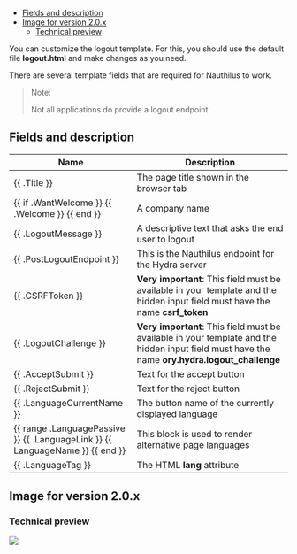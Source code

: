 <!-- TOC -->
  * [Fields and description](#fields-and-description)
  * [Image for version 2.0.x](#image-for-version-20x)
    * [Technical preview](#technical-preview)
<!-- TOC -->

You can customize the logout template. For this, you should use the default file **logout.html** and make changes as
you need.

There are several template fields that are required for Nauthilus to work.

> Note:
>
> Not all applications do provide a logout endpoint

## Fields and description

| Name                                                                          | Description                                                                                                                                    |
|-------------------------------------------------------------------------------|------------------------------------------------------------------------------------------------------------------------------------------------|
| {{ .Title }}                                                                  | The page title shown in the browser tab                                                                                                        |
| {{ if .WantWelcome }} {{ .Welcome }} {{ end }}                                | A company name                                                                                                                                 |
| {{ .LogoutMessage }}                                                          | A descriptive text that asks the end user to logout                                                                                            |
| {{ .PostLogoutEndpoint }}                                                     | This is the Nauthilus endpoint for the Hydra server                                                                                             |
| {{ .CSRFToken }}                                                              | **Very important**: This field must be available in your template and the hidden input field must have the name **csrf_token**                 |
| {{ .LogoutChallenge }}                                                        | **Very important**: This field must be available in your template and the hidden input field must have the name **ory.hydra.logout_challenge** |
| {{ .AcceptSubmit }}                                                           | Text for the accept button                                                                                                                     |
| {{ .RejectSubmit }}                                                           | Text for the reject button                                                                                                                     |
| {{ .LanguageCurrentName }}                                                    | The button name of the currently displayed language                                                                                            |
| {{ range .LanguagePassive }} {{ .LanguageLink }} {{ LanguageName }} {{ end }} | This block is used to render alternative page languages                                                                                        | 
| {{ .LanguageTag }}                                                            | The HTML **lang** attribute                                                                                                                    |

## Image for version 2.0.x

### Technical preview

![](https://nauthilus.io/wp-content/uploads/2023/02/skeleton-logout.png)
